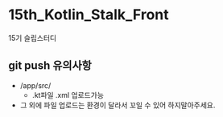 # 15th_Kotlin_Stalk_Front
15기 슬립스터디

## git push 유의사항
- /app/src/
  - .kt파일 .xml 업로드가능
- 그 외에 파일 업로드는 환경이 달라서 꼬일 수 있어 하지말아주세요. 
